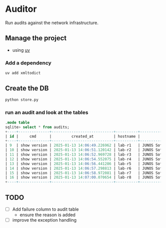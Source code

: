 # Auditor
Run audits against the network infrastructure. 

## Manage the project
- using [uv](https://github.com/astral-sh/uv)

### Add a dependency
```bash
uv add xmltodict
```

## Create the DB
```bash
python store.py
```

### run an audit and look at the tables
```sql
.mode table
sqlite> select * from audits; 
+----+--------------+----------------------------+----------+----------------------------------------+
| id |     cmd      |         created_at         | hostname |                 output                 |
+----+--------------+----------------------------+----------+----------------------------------------+
| 9  | show version | 2025-01-13 14:06:49.226962 | lab-r1   | JUNOS Software Release [12.1X46-D20.5] |
| 10 | show version | 2025-01-13 14:06:51.120142 | lab-r2   | JUNOS Software Release [12.1X46-D20.5] |
| 11 | show version | 2025-01-13 14:06:52.969728 | lab-r3   | JUNOS Software Release [12.1X46-D20.5] |
| 12 | show version | 2025-01-13 14:06:54.552075 | lab-r4   | JUNOS Software Release [12.1X46-D20.5] |
| 13 | show version | 2025-01-13 14:06:56.441286 | lab-r5   | JUNOS Software Release [12.1X46-D20.5] |
| 14 | show version | 2025-01-13 14:06:57.298813 | lab-r6   | JUNOS Software Release [12.1X46-D20.5] |
| 15 | show version | 2025-01-13 14:06:58.972081 | lab-r7   | JUNOS Software Release [12.1X46-D20.5] |
| 16 | show version | 2025-01-13 14:07:00.070654 | lab-r8   | JUNOS Software Release [12.1X46-D20.5] |
+----+--------------+----------------------------+----------+----------------------------------------+
```

## TODO
- [ ] Add failure column to audit table 
    - ensure the reason is added
- [ ] improve the exception handling 
